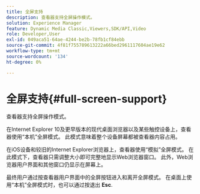 ```yaml
---
title: 全屏支持
description: 查看器支持全屏操作模式。
solution: Experience Manager
feature: Dynamic Media Classic,Viewers,SDK/API,Video
role: Developer,User
exl-id: 049aca51-64ae-4244-be2b-78fb1cf84ebb
source-git-commit: 4f81f755789613222a66bed2961117604ae19e62
workflow-type: tm+mt
source-wordcount: '134'
ht-degree: 0%

---
```


# 全屏支持{#full-screen-support}

查看器支持全屏操作模式。

在Internet Explorer 10及更早版本的现代桌面浏览器以及某些触控设备上，查看器使用“本机”全屏模式。 此模式意味着整个设备屏幕都被查看器内容占用。

在iOS设备和较旧的Internet Explorer浏览器上，查看器使用“模拟”全屏模式。 在此模式下，查看器只需调整大小即可完整地显示Web浏览器窗口。 此外，Web浏览器用户界面和其他窗口仍显示在屏幕上。

最终用户通过按查看器用户界面中的全屏按钮进入和离开全屏模式。 在桌面上使用“本机”全屏模式时，也可以通过按退出 **Esc**.
